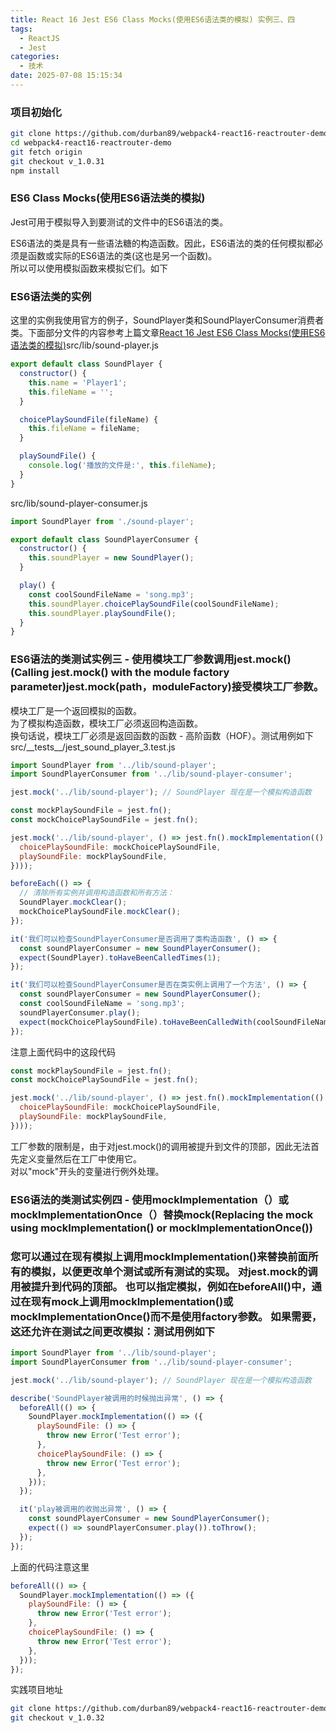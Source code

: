 ```yaml
---
title: React 16 Jest ES6 Class Mocks(使用ES6语法类的模拟) 实例三、四
tags:
  - ReactJS
  - Jest
categories:
  - 技术
date: 2025-07-08 15:15:34
---
```


### **项目初始化**

```bash
git clone https://github.com/durban89/webpack4-react16-reactrouter-demo.git 
cd webpack4-react16-reactrouter-demo
git fetch origin
git checkout v_1.0.31
npm install
```

### **ES6 Class Mocks(使用ES6语法类的模拟)**

Jest可用于模拟导入到要测试的文件中的ES6语法的类。

ES6语法的类是具有一些语法糖的构造函数。因此，ES6语法的类的任何模拟都必须是函数或实际的ES6语法的类(这也是另一个函数)。  
所以可以使用模拟函数来模拟它们。如下

### **ES6语法类的实例**

这里的实例我使用官方的例子，SoundPlayer类和SoundPlayerConsumer消费者类。下面部分文件的内容参考上篇文章[React 16 Jest ES6 Class Mocks(使用ES6语法类的模拟)](https://www.gowhich.com/blog/858)src/lib/sound-player.js

```js
export default class SoundPlayer {
  constructor() {
    this.name = 'Player1';
    this.fileName = '';
  }

  choicePlaySoundFile(fileName) {
    this.fileName = fileName;
  }

  playSoundFile() {
    console.log('播放的文件是:', this.fileName);
  }
}
```

src/lib/sound-player-consumer.js

```js
import SoundPlayer from './sound-player';

export default class SoundPlayerConsumer {
  constructor() {
    this.soundPlayer = new SoundPlayer();
  }

  play() {
    const coolSoundFileName = 'song.mp3';
    this.soundPlayer.choicePlaySoundFile(coolSoundFileName);
    this.soundPlayer.playSoundFile();
  }
}
```

### **ES6语法的类测试实例三 - 使用模块工厂参数调用jest.mock()(Calling jest.mock() with the module factory parameter)jest.mock(path，moduleFactory)接受模块工厂参数。**

模块工厂是一个返回模拟的函数。  
为了模拟构造函数，模块工厂必须返回构造函数。  
换句话说，模块工厂必须是返回函数的函数 - 高阶函数（HOF）。测试用例如下  
src/\_\_tests\_\_/jest\_sound\_player\_3.test.js

```js
import SoundPlayer from '../lib/sound-player';
import SoundPlayerConsumer from '../lib/sound-player-consumer';

jest.mock('../lib/sound-player'); // SoundPlayer 现在是一个模拟构造函数

const mockPlaySoundFile = jest.fn();
const mockChoicePlaySoundFile = jest.fn();

jest.mock('../lib/sound-player', () => jest.fn().mockImplementation(() => ({
  choicePlaySoundFile: mockChoicePlaySoundFile,
  playSoundFile: mockPlaySoundFile,
})));

beforeEach(() => {
  // 清除所有实例并调用构造函数和所有方法：
  SoundPlayer.mockClear();
  mockChoicePlaySoundFile.mockClear();
});

it('我们可以检查SoundPlayerConsumer是否调用了类构造函数', () => {
  const soundPlayerConsumer = new SoundPlayerConsumer();
  expect(SoundPlayer).toHaveBeenCalledTimes(1);
});

it('我们可以检查SoundPlayerConsumer是否在类实例上调用了一个方法', () => {
  const soundPlayerConsumer = new SoundPlayerConsumer();
  const coolSoundFileName = 'song.mp3';
  soundPlayerConsumer.play();
  expect(mockChoicePlaySoundFile).toHaveBeenCalledWith(coolSoundFileName);
});
```

注意上面代码中的这段代码

```javascript
const mockPlaySoundFile = jest.fn();
const mockChoicePlaySoundFile = jest.fn();

jest.mock('../lib/sound-player', () => jest.fn().mockImplementation(() => ({
  choicePlaySoundFile: mockChoicePlaySoundFile,
  playSoundFile: mockPlaySoundFile,
})));
```

工厂参数的限制是，由于对jest.mock()的调用被提升到文件的顶部，因此无法首先定义变量然后在工厂中使用它。  
对以"mock"开头的变量进行例外处理。

### **ES6语法的类测试实例四 - 使用mockImplementation（）或mockImplementationOnce（）替换mock(Replacing the mock using mockImplementation() or mockImplementationOnce())**

### 您可以通过在现有模拟上调用mockImplementation()来替换前面所有的模拟，以便更改单个测试或所有测试的实现。 对jest.mock的调用被提升到代码的顶部。 也可以指定模拟，例如在beforeAll()中，通过在现有mock上调用mockImplementation()或mockImplementationOnce()而不是使用factory参数。 如果需要，这还允许在测试之间更改模拟：测试用例如下

```javascript
import SoundPlayer from '../lib/sound-player';
import SoundPlayerConsumer from '../lib/sound-player-consumer';

jest.mock('../lib/sound-player'); // SoundPlayer 现在是一个模拟构造函数

describe('SoundPlayer被调用的时候抛出异常', () => {
  beforeAll(() => {
    SoundPlayer.mockImplementation(() => ({
      playSoundFile: () => {
        throw new Error('Test error');
      },
      choicePlaySoundFile: () => {
        throw new Error('Test error');
      },
    }));
  });

  it('play被调用的收抛出异常', () => {
    const soundPlayerConsumer = new SoundPlayerConsumer();
    expect(() => soundPlayerConsumer.play()).toThrow();
  });
});
```

上面的代码注意这里

```javascript
beforeAll(() => {
  SoundPlayer.mockImplementation(() => ({
    playSoundFile: () => {
      throw new Error('Test error');
    },
    choicePlaySoundFile: () => {
      throw new Error('Test error');
    },
  }));
});
```

实践项目地址

```bash
git clone https://github.com/durban89/webpack4-react16-reactrouter-demo.git
git checkout v_1.0.32
```
